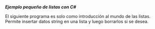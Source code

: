 ***Ejemplo pequeño de listas con C#***

El siguiente programa es solo como introducción al mundo de las listas. Permite insertar datos string en una lista y luego borrarlos si se desea.
